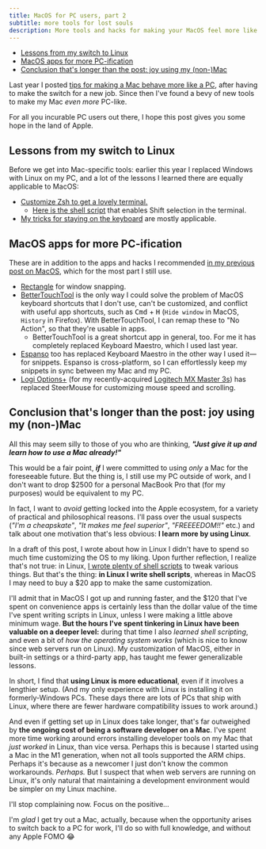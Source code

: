 ```yaml
---
title: MacOS for PC users, part 2
subtitle: more tools for lost souls
description: More tools and hacks for making your MacOS feel more like Windows or Linux, and why I still prefer PCs over my Mac.
---
```


- [Lessons from my switch to Linux](#lessons-from-my-switch-to-linux)
- [MacOS apps for more PC-ification](#macos-apps-for-more-pc-ification)
- [Conclusion that's longer than the post: joy using my (non-)Mac](#conclusion-thats-longer-than-the-post-joy-using-my-non-mac)

Last year I posted [tips for making a Mac behave more like a PC](/posts/2022/switching-from-pc-windows-to-macos), after having to make the switch for a new job. Since then I've found a bevy of new tools to make my Mac *even more* PC-like.

For all you incurable PC users out there, I hope this post gives you some hope in the land of Apple.

## Lessons from my switch to Linux

Before we get into Mac-specific tools: earlier this year I replaced Windows with Linux on my PC, and a lot of the lessons I learned there are equally applicable to MacOS:

- [Customize Zsh to get a lovely terminal.](/posts/2023/switch-to-linux-from-windows#payoff-1-a-lovely-terminal)
  - [Here is the shell script](https://github.com/fpsvogel/macos-scripts/blob/main/zshrc/shift_select) that enables Shift selection in the terminal.
- [My tricks for staying on the keyboard](/posts/2023/switch-to-linux-from-windows#payoff-2-more-time-spent-on-the-keyboard-less-on-the-mouse) are mostly applicable.

## MacOS apps for more PC-ification

These are in addition to the apps and hacks I recommended [in my previous post on MacOS](/posts/2022/switching-from-pc-windows-to-macos), which for the most part I still use.

- [Rectangle](https://rectangleapp.com/) for window snapping.
- [BetterTouchTool](https://folivora.ai) is the only way I could solve the problem of MacOS keyboard shortcuts that I don't use, can't be customized, and conflict with useful app shortcuts, such as <kbd>Cmd</kbd> + <kbd>H</kbd> (`Hide window` in MacOS, `History` in Firefox). With BetterTouchTool, I can remap these to "No Action", so that they're usable in apps.
  - BetterTouchTool is a great shortcut app in general, too. For me it has completely replaced Keyboard Maestro, which I used last year.
- [Espanso](https://espanso.org) too has replaced Keyboard Maestro in the other way I used it—for snippets. Espanso is cross-platform, so I can effortlessly keep my snippets in sync between my Mac and my PC.
- [Logi Options+](https://www.logitech.com/en-us/software/logi-options-plus.html) (for my recently-acquired [Logitech MX Master 3s](https://www.logitech.com/en-us/products/mice/mx-master-3s.html)) has replaced SteerMouse for customizing mouse speed and scrolling.

## Conclusion that's longer than the post: joy using my (non-)Mac

All this may seem silly to those of you who are thinking, ***"Just give it up and learn how to use a Mac already!"***

This would be a fair point, ***if*** I were committed to using *only* a Mac for the foreseeable future. But the thing is, I still use my PC outside of work, and I don't want to drop $2500 for a personal MacBook Pro that (for my purposes) would be equivalent to my PC.

In fact, I want to *avoid* getting locked into the Apple ecosystem, for a variety of practical and philosophical reasons. I'll pass over the usual suspects (*"I'm a cheapskate"*, *"It makes me feel superior"*, *"FREEEEDOM!!"* etc.) and talk about one motivation that's less obvious: **I learn more by using Linux**.

In a draft of this post, I wrote about how in Linux I didn't have to spend so much time customizing the OS to my liking. Upon further reflection, I realize that's not true: in Linux, [I wrote plenty of shell scripts](https://github.com/fpsvogel/linux-scripts) to tweak various things. But that's the thing: **in Linux I write shell scripts**, whereas in MacOS I may need to buy a $20 app to make the same customization.

I'll admit that in MacOS I got up and running faster, and the $120 that I've spent on convenience apps is certainly less than the dollar value of the time I've spent writing scripts in Linux, unless I were making a little above minimum wage. **But the hours I've spent tinkering in Linux have been valuable on a deeper level:** during that time I also *learned shell scripting*, and even a bit of *how the operating system works* (which is nice to know since web servers run on Linux). My customization of MacOS, either in built-in settings or a third-party app, has taught me fewer generalizable lessons.

In short, I find that **using Linux is more educational**, even if it involves a lengthier setup. (And my only experience with Linux is installing it on formerly-Windows PCs. These days there are lots of PCs that ship with Linux, where there are fewer hardware compatibility issues to work around.)

And even if getting set up in Linux does take longer, that's far outweighed by **the ongoing cost of being a software developer on a Mac**. I've spent more time working around errors installing developer tools on my Mac that *just worked* in Linux, than vice versa. Perhaps this is because I started using a Mac in the M1 generation, when not all tools supported the ARM chips. Perhaps it's because as a newcomer I just don't know the common workarounds. *Perhaps.* But I suspect that when web servers are running on Linux, it's only natural that maintaining a development environment would be simpler on my Linux machine.

I'll stop complaining now. Focus on the positive…

I'm *glad* I get try out a Mac, actually, because when the opportunity arises to switch back to a PC for work, I'll do so with full knowledge, and without any Apple FOMO 😂
